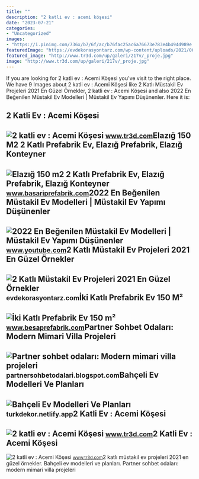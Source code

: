 ```yaml
---
title: ""
description: "2 katli ev : acemi köşesi"
date: "2023-07-21"
categories:
- "Uncategorized"
images:
- "https://i.pinimg.com/736x/b7/6f/ac/b76fac25ac6a76673e783e4b494d989e.jpg"
featuredImage: "https://evdekorasyontarz.com/wp-content/uploads/2021/06/2-katli-ev-projeleri-fiyatlari.jpg"
featured_image: "http://www.tr3d.com/up/galeri/217v/_proje.jpg"
image: "http://www.tr3d.com/up/galeri/217v/_proje.jpg"
---
```


If you are looking for 2 katli ev : Acemi Köşesi you've visit to the right place. We have 9 Images about 2 katli ev : Acemi Köşesi like 2 Katlı Müstakil Ev Projeleri 2021 En Güzel Örnekler, 2 katli ev : Acemi Köşesi and also 2022 En Beğenilen Müstakil Ev Modelleri | Müstakil Ev Yapımı Düşünenler. Here it is:

2 Katli Ev : Acemi Köşesi
-------------------------

 ![2 katli ev : Acemi Köşesi](https://www.tr3d.com/up/galeri/217v/ek_1.jpg) <small>www.tr3d.com</small>Elazığ 150 M2 2 Katlı Prefabrik Ev, Elazığ Prefabrik, Elazığ Konteyner
----------------------------------------------------------------------

 ![Elazığ 150 m2 2 Katlı Prefabrik Ev, Elazığ Prefabrik, Elazığ Konteyner](https://www.basariprefabrik.com/uploads/955185c7be2aa3f983.jpg) <small>www.basariprefabrik.com</small>2022 En Beğenilen Müstakil Ev Modelleri | Müstakil Ev Yapımı Düşünenler
-----------------------------------------------------------------------

 ![2022 En Beğenilen Müstakil Ev Modelleri | Müstakil Ev Yapımı Düşünenler](https://i.ytimg.com/vi/UNvBxDQRJuk/maxresdefault.jpg) <small>www.youtube.com</small>2 Katlı Müstakil Ev Projeleri 2021 En Güzel Örnekler
----------------------------------------------------

 ![2 Katlı Müstakil Ev Projeleri 2021 En Güzel Örnekler](https://evdekorasyontarz.com/wp-content/uploads/2021/06/2-katli-ev-projeleri-fiyatlari.jpg) <small>evdekorasyontarz.com</small>İki Katlı Prefabrik Ev 150 M²
-----------------------------

 ![İki Katlı Prefabrik Ev 150 m²](https://www.besaprefabrik.com/uploads/Iki-Katli-Prefabrik-Ev-150-m2-Plani.jpg) <small>www.besaprefabrik.com</small>Partner Sohbet Odaları: Modern Mimari Villa Projeleri
-----------------------------------------------------

 ![Partner sohbet odaları: Modern mimari villa projeleri](https://i.ytimg.com/vi/d5-GVdaXM6s/maxresdefault.jpg) <small>partnersohbetodalari.blogspot.com</small>Bahçeli Ev Modelleri Ve Planları
--------------------------------

 ![Bahçeli Ev Modelleri Ve Planları](https://i.pinimg.com/736x/b7/6f/ac/b76fac25ac6a76673e783e4b494d989e.jpg) <small>turkdekor.netlify.app</small>2 Katli Ev : Acemi Köşesi
-------------------------

 ![2 katli ev : Acemi Köşesi](http://www.tr3d.com/up/galeri/217v/ek_3.jpg) <small>www.tr3d.com</small>2 Katli Ev : Acemi Köşesi
-------------------------

 ![2 katli ev : Acemi Köşesi](http://www.tr3d.com/up/galeri/217v/_proje.jpg) <small>www.tr3d.com</small>2 katlı müstakil ev projeleri 2021 en güzel örnekler. Bahçeli ev modelleri ve planları. Partner sohbet odaları: modern mimari villa projeleri
